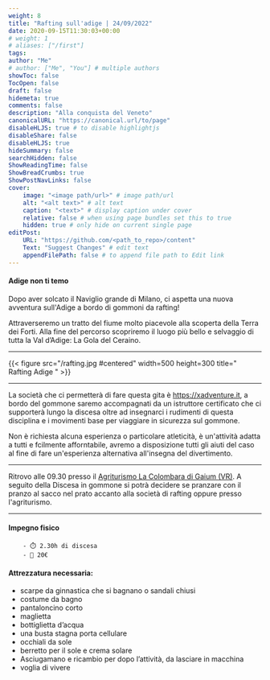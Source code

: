 ```yaml
---
weight: 8
title: "Rafting sull'adige | 24/09/2022"
date: 2020-09-15T11:30:03+00:00
# weight: 1
# aliases: ["/first"]
tags: 
author: "Me"
# author: ["Me", "You"] # multiple authors
showToc: false
TocOpen: false
draft: false
hidemeta: true
comments: false
description: "Alla conquista del Veneto"
canonicalURL: "https://canonical.url/to/page"
disableHLJS: true # to disable highlightjs
disableShare: false
disableHLJS: true
hideSummary: false
searchHidden: false
ShowReadingTime: false
ShowBreadCrumbs: true
ShowPostNavLinks: false 
cover:
    image: "<image path/url>" # image path/url
    alt: "<alt text>" # alt text
    caption: "<text>" # display caption under cover
    relative: false # when using page bundles set this to true
    hidden: true # only hide on current single page
editPost:
    URL: "https://github.com/<path_to_repo>/content"
    Text: "Suggest Changes" # edit text
    appendFilePath: false # to append file path to Edit link
---
```




#### Adige non ti temo 

<!--more--> 
Dopo aver solcato il Naviglio grande di Milano, ci aspetta una nuova avventura sull'Adige a bordo di gommoni da rafting! 

Attraverseremo un tratto del fiume molto piacevole alla scoperta della Terra dei Forti. Alla fine del percorso scopriremo il luogo più bello e selvaggio di tutta la Val d’Adige: La Gola del Ceraino.

---

{{< figure src="/rafting.jpg #centered" width=500 height=300 title=" Rafting Adige " >}}

---
La società che ci permetterà di fare questa gita è https://xadventure.it, a bordo del gommone saremo accompagnati da un istruttore certificato che ci supporterà lungo la discesa oltre ad insegnarci i rudimenti di questa disciplina e i movimenti base per viaggiare in sicurezza sul gommone.

Non è richiesta alcuna esperienza o particolare atleticità, è un'attività adatta a tutti e fcilmente afforntabile, avremo a disposizione tutti gli aiuti del caso al fine di fare un'esperienza alternativa all'insegna del divertimento.

---

Ritrovo alle 09.30 presso il  [Agriturismo La Colombara di Gaium (VR)](https://g.page/la-colombara?share). 
A seguito della Discesa in gommone si potrà decidere se pranzare con il pranzo al sacco nel prato accanto alla società di rafting oppure presso l'agriturismo. 

--- 
#### Impegno fisico

        - ⏱️ 2.30h di discesa
        - 💸 20€


#### Attrezzatura necessaria:  
- scarpe da ginnastica che si bagnano o sandali chiusi
- costume da bagno
- pantaloncino corto 
- maglietta
- bottiglietta d’acqua
- una busta stagna porta cellulare 
- occhiali da sole
- berretto per il sole e crema solare
- Asciugamano e ricambio per dopo l’attività, da lasciare in macchina
- voglia di vivere 